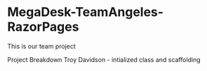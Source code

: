 # MegaDesk-TeamAngeles-RazorPages

This is our team project

Project Breakdown
Troy Davidson - intialized class and scaffolding
